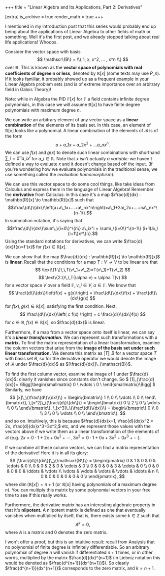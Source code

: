 +++
title = "Linear Algebra and Its Applications, Part 2: Derivatives"

[extra]
is_archive = true
render_math = true
+++

I mentioned in my introduction post that this series would probably end up being about the applications of Linear Algebra to other fields of math or something. Well it's the first post, and we already stopped talking about real life applications! Whoops.

Consider the vector space with basis
$$
\mathscr\{B\} = \\{ 1, x, x^2, ... , x^n \\}
$$
over $\mathbb{R}.$ This is known as the **vector space of polynomials with real coefficients of degree n or less**, denoted by $\mathbb{R}[x]$ (some texts may use $P\_n)$. If it looks familiar, it probably showed up as a frequent example in your Linear Algebra problem sets (and is of extreme importance over an arbitrary field in Galois Theory)!

Note: while in Algebra the PID $\mathbb{F}[x]$ for $\mathbb{F}$ a field contains infinite degree polynomials, in this case we will assume $\mathbb{R}[x]$ to have finite degree polynomials with maximum degree $n$.

We can write an arbitrary element of any vector space as a **linear combination** of the elements of its basis set. In this case, an element of $\mathbb{R}[x]$ looks like a polynomial. A linear combination of the elements of $\mathscr{B}$ is of the form
$$
a + a\_1x + a\_2x^2 + ... a\_nx^n.
$$
We can use $f(x)$ and $g(x)$ to denote such linear combinations with shorthand $\sum\_{i=0}^{n} a\_ix^i$ for $a\_i \in \mathbb{R}$. Note that $x$ *isn't actually a variable:* we haven't defined a way to evaluate $x$ and it doesn't change based off the input. (If you're wondering how we evaluate polynomials in the traditional sense, we use something called the *evaluation homomorphism*).

We can use this vector space to do some cool things, like take ideas from Calculus and express them in the language of Linear Algebra! Remember the **derivative** from Calculus: in this case it's a map
$\frac{d}{dx} : \mathbb{R}[x] \to \mathbb{R}[x]$ such that
$$\frac\{d\}\{dx\}\left(a+a\_1x+...+a\_nx^n\right)=a\_1+2a\_2x+...+na\_nx^\{n-1\}.$$
In summation notation, it's saying that
$$\frac\{d\}\{dx\}\sum\_\{i=0\}^\{n\} a\_ix^i = \sum\_\{i=0\}^\{n-1\} (i+1)a\_\{i+1\}x^\{i\}.$$
Using the standard notations for derivatives, we can write $\frac{d}{dx}f(x)=f'(x)$ for $f(x)\in\mathbb{R}[x].$

We can show that the map $\frac{d}{dx} : \mathbb{R}[x] \to \mathbb{R}[x]$ is **linear**. Recall that the conditions for a map $T: V \to V$ to be linear are that
$$
\text\{1:\}\,\,T(v\_1+v\_2)=T(v\_1)+T(v\_2)
$$
$$
\text\{2:\}\,\,T(\alpha v) = \alpha T(v)
$$
for a vector space $V$ over a field $\mathbb{F}, v\_i \in V, \alpha \in \mathbb{F}.$ We know that
$$
\frac\{d\}\{dx\}\left(f(x) + g(x)\right) = \frac\{d\}\{dx\}f(x) + \frac\{d\}\{dx\}g(x)
$$
for $f(x), g(x) \in \mathbb{R}[x],$ satisfying the first condition. Next,
$$
\frac\{d\}\{dx\}\left( c f(x) \right) = c \frac\{d\}\{dx\}f(x)
$$
for $c \in \mathbb{R}, f(x) \in \mathbb{R}[x],$ so $\frac{d}{dx}$ is linear.

Furthermore, if a map from a vector space onto itself is linear, we can say it's a ***linear transformation.*** We can represent such transformations with a **matrix.** To find the matrix representation of a linear transformation, examine the column vectors that arise from the **image of the basis set under such linear transformation.** We denote this matrix as $[T]\_B$ for a vector space $T$ with basis set $B$, so for the derivative operator we would denote the image of $\mathscr{B}$ under $\frac{d}{dx}$ as $[\frac{d}{dx}]\_{\mathscr{B}}$.

To find the first column vector, examine the image of $1$ under $\frac{d}{dx}$: clearly it vanishes since constants don't change. So
$
[1]\_{\frac{d}{dx}}=
\Bigg[\begin{smallmatrix}
0 \\
\vdots \\
0 \\
\end{smallmatrix}\Bigg]
$
Similarly, we have
$$ [x]\_\{\frac\{d\}\{dx\}\} =
\begin\{bmatrix\}
1 \\
0 \\
\vdots \\
0 \\
\end\{bmatrix\}, \,[x^2]\_\{\frac\{d\}\{dx\}\} =
\begin\{bmatrix\}
0 \\
2 \\
0 \\
\vdots \\
0 \\
\end\{bmatrix\}, \,[x^3]\_\{\frac\{d\}\{dx\}\} =
\begin\{bmatrix\}
0 \\
0 \\
3 \\
0 \\
\vdots \\
0 \\
\end\{bmatrix\},
$$
and so on. Intuitively, this is because $\frac{d}{dx}x=1, \frac{d}{dx}x^2 = 2x, \frac{d}{dx}x^3=3x^2,$ etc, and we represent those values with the vectors above if we write them as a linear transformation of the elements of $\mathscr{B}$ (e.g. $2x=0\cdot 1+2x+0x^2 + \cdots$, $3x^2=0\cdot 1+0x+3x^2+0x^3+ \cdots).$

If we combine all these column vectors, we can find a matrix representation of the derivative! Here it is in all its glory:
$$
[\frac\{d\}\{dx\}]\_\{\mathscr\{B\}\} =
\begin{pmatrix}
0 & 1 & 0 & 0 & \cdots & 0 \\
0 & 0 & 2 & 0 & \cdots & 0 \\
0 & 0 & 0 & 3 & \cdots & 0 \\
0 & 0 & 0 & 0 & \ddots & \vdots \\
\vdots & \vdots & \vdots & \vdots & \ddots & n \\
0 & 0 & 0 & 0 & 0 & 0 \\
\end{pmatrix},
$$
where $\dim (\mathbb{R}[x]) = n+1$ (or $\mathbb{R}[x]$ having polynomials of a maximum degree $n$). You can multiply this matrix by some polynomial vectors in your free time to see if this really works.

Furthermore, the derivative matrix has an interesting algebraic property in that it's **nilpotent.** A nilpotent matrix is defined as one that eventually vanishes when multiplied by itself, that is, there exists some $k \in \mathbb{Z}$ such that
$$
A^k = 0,
$$
where $A$ is a matrix and $0$ denotes the zero matrix.

I won't offer a proof, but this is an intuitive result: recall from Analysis that no polynomial of finite degree is infinitely differentiable. So an arbitrary polynomial of degree $n$ will vanish if differentiated $n+1$ times, or in other words, multiplied by the matrix $\frac{d}{dx}^{n+1}$ (in Liebniz notation this would be denoted as $\frac{d^{n+1}}{dx^{n+1}}$). So clearly $\frac{d^{n+1}}{dx^{n+1}}$ corresponds to the zero matrix, and $k=n+1.$

